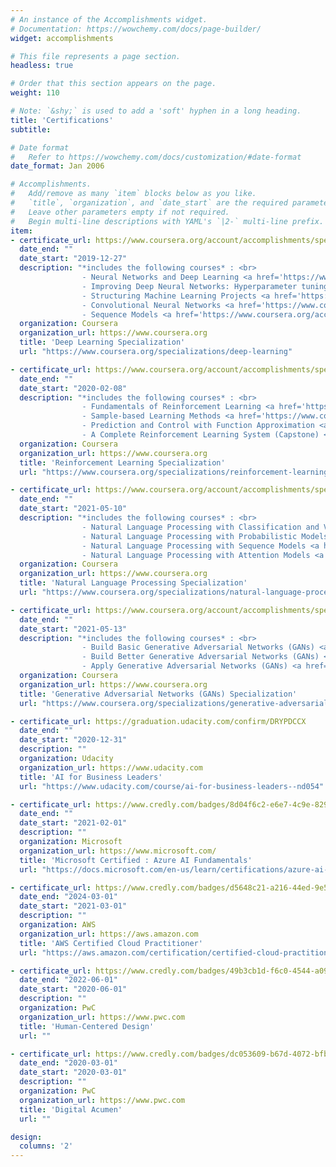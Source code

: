 ```yaml
---
# An instance of the Accomplishments widget.
# Documentation: https://wowchemy.com/docs/page-builder/
widget: accomplishments

# This file represents a page section.
headless: true

# Order that this section appears on the page.
weight: 110

# Note: `&shy;` is used to add a 'soft' hyphen in a long heading.
title: 'Certifications'
subtitle:

# Date format
#   Refer to https://wowchemy.com/docs/customization/#date-format
date_format: Jan 2006

# Accomplishments.
#   Add/remove as many `item` blocks below as you like.
#   `title`, `organization`, and `date_start` are the required parameters.
#   Leave other parameters empty if not required.
#   Begin multi-line descriptions with YAML's `|2-` multi-line prefix.
item:
- certificate_url: https://www.coursera.org/account/accomplishments/specialization/MVDXEXDJQWEJ
  date_end: ""
  date_start: "2019-12-27"
  description: "*includes the following courses* : <br>
                - Neural Networks and Deep Learning <a href='https://www.coursera.org/account/accomplishments/certificate/5BM4XXQAZRJL' target='_blank'> [Certificate]</a><br>
                - Improving Deep Neural Networks: Hyperparameter tuning, Regularization and Optimization <a href='https://www.coursera.org/account/accomplishments/certificate/DYGJ73SWG6LR' target='_blank'> [Certificate]</a><br>
                - Structuring Machine Learning Projects <a href='https://www.coursera.org/account/accomplishments/certificate/ZNFVWHRML7E3' target='_blank'> [Certificate]</a><br>
                - Convolutional Neural Networks <a href='https://www.coursera.org/account/accomplishments/certificate/FH5QSFGKLRX2' target='_blank'> [Certificate]</a><br>
                - Sequence Models <a href='https://www.coursera.org/account/accomplishments/certificate/KJEVZPRHVQ4P' target='_blank'> [Certificate]</a>"
  organization: Coursera
  organization_url: https://www.coursera.org
  title: 'Deep Learning Specialization'
  url: "https://www.coursera.org/specializations/deep-learning"

- certificate_url: https://www.coursera.org/account/accomplishments/specialization/NRS45PNZFTFB
  date_end: ""
  date_start: "2020-02-08"
  description: "*includes the following courses* : <br>
                - Fundamentals of Reinforcement Learning <a href='https://www.coursera.org/account/accomplishments/certificate/QK8SN7N7ZFK6' target='_blank'> [Certificate]</a><br>
                - Sample-based Learning Methods <a href='https://www.coursera.org/account/accomplishments/certificate/RNZV8WL6ZHUD' target='_blank'> [Certificate]</a><br>
                - Prediction and Control with Function Approximation <a href='https://www.coursera.org/account/accomplishments/certificate/4XZ4RWH3U3SV' target='_blank'> [Certificate]</a><br>
                - A Complete Reinforcement Learning System (Capstone) <a href='https://www.coursera.org/account/accomplishments/certificate/X6GC9MP9U8ZD' target='_blank'> [Certificate]</a>"
  organization: Coursera
  organization_url: https://www.coursera.org
  title: 'Reinforcement Learning Specialization'
  url: "https://www.coursera.org/specializations/reinforcement-learning"

- certificate_url: https://www.coursera.org/account/accomplishments/specialization/UCLZEK7GUS7E
  date_end: ""
  date_start: "2021-05-10"
  description: "*includes the following courses* : <br>
                - Natural Language Processing with Classification and Vector Spaces <a href='https://www.coursera.org/account/accomplishments/certificate/Z2PYAAKY7QV7' target='_blank'> [Certificate]</a><br>
                - Natural Language Processing with Probabilistic Models <a href='https://www.coursera.org/account/accomplishments/certificate/YMHW3NBJ74RK' target='_blank'> [Certificate]</a><br>
                - Natural Language Processing with Sequence Models <a href='https://www.coursera.org/account/accomplishments/certificate/TKWNH45UYEGC' target='_blank'> [Certificate]</a><br>
                - Natural Language Processing with Attention Models <a href='https://www.coursera.org/account/accomplishments/certificate/7ACJDMS8N4K3' target='_blank'> [Certificate]</a>"
  organization: Coursera
  organization_url: https://www.coursera.org
  title: 'Natural Language Processing Specialization'
  url: "https://www.coursera.org/specializations/natural-language-processing"

- certificate_url: https://www.coursera.org/account/accomplishments/specialization/HHXHS6TEVPTG
  date_end: ""
  date_start: "2021-05-13"
  description: "*includes the following courses* : <br>
                - Build Basic Generative Adversarial Networks (GANs) <a href='https://www.coursera.org/account/accomplishments/certificate/2MRN4GLAFSDA' target='_blank'> [Certificate]</a><br>
                - Build Better Generative Adversarial Networks (GANs) <a href='https://www.coursera.org/account/accomplishments/certificate/G2N5CTHFDPWP' target='_blank'> [Certificate]</a><br>
                - Apply Generative Adversarial Networks (GANs) <a href='https://www.coursera.org/account/accomplishments/certificate/YAHPL4872BHL' target='_blank'> [Certificate]</a>"
  organization: Coursera
  organization_url: https://www.coursera.org
  title: 'Generative Adversarial Networks (GANs) Specialization'
  url: "https://www.coursera.org/specializations/generative-adversarial-networks-gans"

- certificate_url: https://graduation.udacity.com/confirm/DRYPDCCX
  date_end: ""
  date_start: "2020-12-31"
  description: ""
  organization: Udacity
  organization_url: https://www.udacity.com
  title: 'AI for Business Leaders'
  url: "https://www.udacity.com/course/ai-for-business-leaders--nd054"

- certificate_url: https://www.credly.com/badges/8d04f6c2-e6e7-4c9e-8295-d5d174c05d1c
  date_end: ""
  date_start: "2021-02-01"
  description: ""
  organization: Microsoft
  organization_url: https://www.microsoft.com/
  title: 'Microsoft Certified : Azure AI Fundamentals'
  url: "https://docs.microsoft.com/en-us/learn/certifications/azure-ai-fundamentals/"

- certificate_url: https://www.credly.com/badges/d5648c21-a216-44ed-9e5e-1828f46b073f
  date_end: "2024-03-01"
  date_start: "2021-03-01"
  description: ""
  organization: AWS
  organization_url: https://aws.amazon.com
  title: 'AWS Certified Cloud Practitioner'
  url: "https://aws.amazon.com/certification/certified-cloud-practitioner/"

- certificate_url: https://www.credly.com/badges/49b3cb1d-f6c0-4544-a097-3da20d6a7229
  date_end: "2022-06-01"
  date_start: "2020-06-01"
  description: ""
  organization: PwC
  organization_url: https://www.pwc.com
  title: 'Human-Centered Design'
  url: ""

- certificate_url: https://www.credly.com/badges/dc053609-b67d-4072-bfb0-7bd222612717
  date_end: "2020-03-01"
  date_start: "2020-03-01"
  description: ""
  organization: PwC
  organization_url: https://www.pwc.com
  title: 'Digital Acumen'
  url: ""

design:
  columns: '2' 
---
```

